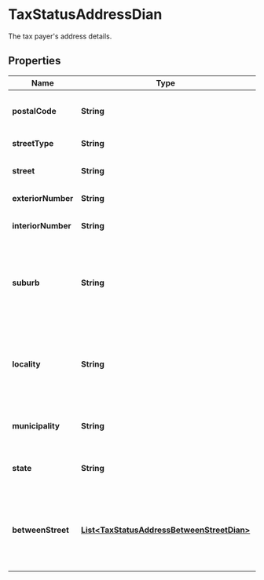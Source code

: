 

# TaxStatusAddressDian

The tax payer's address details.

## Properties

| Name | Type | Description | Notes |
|------------ | ------------- | ------------- | -------------|
|**postalCode** | **String** | The postcode of the address.  |  |
|**streetType** | **String** | The &#x60;street&#x60; type. |  [optional] |
|**street** | **String** | The tax payers street. |  [optional] |
|**exteriorNumber** | **String** | The street number. |  [optional] |
|**interiorNumber** | **String** | Additional address information. |  [optional] |
|**suburb** | **String** | **Note**: This field is not applicable for DIAN Colombia and will return &#x60;null&#x60;.  |  [optional] |
|**locality** | **String** | **Note**: This field is not applicable for DIAN Colombia and will return &#x60;null&#x60;.  |  [optional] |
|**municipality** | **String** | The municipality of the address. |  [optional] |
|**state** | **String** | The state that the address is in. |  [optional] |
|**betweenStreet** | [**List&lt;TaxStatusAddressBetweenStreetDian&gt;**](TaxStatusAddressBetweenStreetDian.md) | **Note**: This field is not applicable for DIAN Colombia and will return &#x60;null&#x60;.  |  [optional] |



